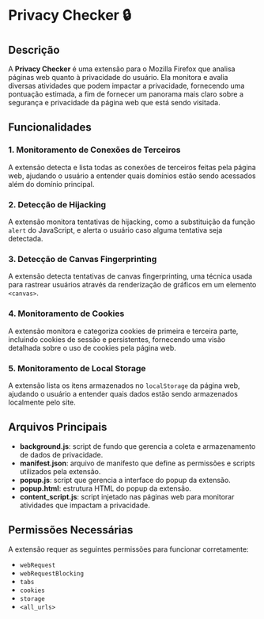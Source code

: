 # Privacy Checker 🔒

## Descrição

A **Privacy Checker** é uma extensão para o Mozilla Firefox que analisa páginas web quanto à privacidade do usuário. Ela monitora e avalia diversas atividades que podem impactar a privacidade, fornecendo uma pontuação estimada, a fim de fornecer um panorama mais claro sobre a segurança e privacidade da página web que está sendo visitada.

## Funcionalidades

### 1. Monitoramento de Conexões de Terceiros
A extensão detecta e lista todas as conexões de terceiros feitas pela página web, ajudando o usuário a entender quais domínios estão sendo acessados além do domínio principal.

### 2. Detecção de Hijacking
A extensão monitora tentativas de hijacking, como a substituição da função `alert` do JavaScript, e alerta o usuário caso alguma tentativa seja detectada.

### 3. Detecção de Canvas Fingerprinting
A extensão detecta tentativas de canvas fingerprinting, uma técnica usada para rastrear usuários através da renderização de gráficos em um elemento `<canvas>`.

### 4. Monitoramento de Cookies
A extensão monitora e categoriza cookies de primeira e terceira parte, incluindo cookies de sessão e persistentes, fornecendo uma visão detalhada sobre o uso de cookies pela página web.

### 5. Monitoramento de Local Storage
A extensão lista os itens armazenados no `localStorage` da página web, ajudando o usuário a entender quais dados estão sendo armazenados localmente pelo site.

## Arquivos Principais

- **background.js**: script de fundo que gerencia a coleta e armazenamento de dados de privacidade.
- **manifest.json**: arquivo de manifesto que define as permissões e scripts utilizados pela extensão.
- **popup.js**: script que gerencia a interface do popup da extensão.
- **popup.html**: estrutura HTML do popup da extensão.
- **content_script.js**: script injetado nas páginas web para monitorar atividades que impactam a privacidade.

## Permissões Necessárias

A extensão requer as seguintes permissões para funcionar corretamente:

- `webRequest`
- `webRequestBlocking`
- `tabs`
- `cookies`
- `storage`
- `<all_urls>`
